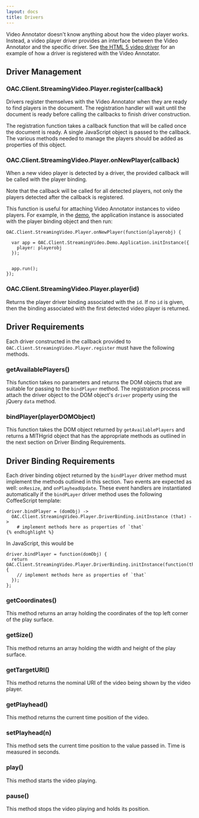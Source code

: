 ```yaml
---
layout: docs
title: Drivers
---
```

Video Annotator doesn't know anything about how the video player works. Instead, a video player driver provides an interface
between the Video Annotator and the specific driver. 
See [the HTML 5 video driver](/OACVideoAnnotator/code/src/drivers/html5.coffee.html) for an example of how a driver 
is registered with the Video Annotator.

## Driver Management


### OAC.Client.StreamingVideo.Player.register(callback)

Drivers register themselves with the Video Annotator when they are ready to find players in the document. The registration
handler will wait until the document is ready before calling the callbacks to finish driver construction.

The registration function takes a callback function that will be called once the document is ready. A single JavaScript
object is passed to the callback. The various methods needed to manage the players should be added as properties of this
object.

### OAC.Client.StreamingVideo.Player.onNewPlayer(callback)

When a new video player is detected by a driver, the provided callback will be called with the player binding.

Note that the callback will be called for all detected players, not only the players detected after the callback is
registered.

This function is useful for attaching Video Annotator instances to video players. For example, in the
[demo](/OACVideoAnnotator/demo.html), the application instance is associated with the player binding object
and then run:

```
OAC.Client.StreamingVideo.Player.onNewPlayer(function(playerobj) {

  var app = OAC.Client.StreamingVideo.Demo.Application.initInstance({
    player: playerobj
  });
    

  app.run();
});
```

### OAC.Client.StreamingVideo.Player.player(id)

Returns the player driver binding associated with the `id`. If no `id` is given, then the binding associated with the
first detected video player is returned.

## Driver Requirements

Each driver constructed in the callback provided to `OAC.Client.StreamingVideo.Player.register` must have the following
methods.

### getAvailablePlayers()

This function takes no parameters and returns the DOM objects that are suitable for passing to the
`bindPlayer` method. The registration process will attach the driver object to the DOM object's
`driver` property using the jQuery `data` method.

### bindPlayer(playerDOMObject)

This function takes the DOM object returned by `getAvailablePlayers` and returns a MITHgrid object that
has the appropriate methods as outlined in the next section on Driver Binding Requirements.

## Driver Binding Requirements

Each driver binding object returned by the `bindPlayer` driver method must implement the methods outlined in this section.
Two events are expected as well: `onResize`, and `onPlayheadUpdate`. These event handlers are instantiated automatically
if the `bindPLayer` driver method uses the following CoffeeScript template:

```
driver.bindPlayer = (domObj) ->
  OAC.Client.StreamingVideo.Player.DriverBinding.initInstance (that) ->
    # implement methods here as properties of `that`
{% endhighlight %}
```

In JavaScript, this would be

```
driver.bindPlayer = function(domObj) {
  return OAC.Client.StreamingVideo.Player.DriverBinding.initInstance(function(that) {
    // implement methods here as properties of `that`
  });
};
```

### getCoordinates()

This method returns an array holding the coordinates of the top left corner of the play surface.

### getSize()

This method returns an array holding the width and height of the play surface.

### getTargetURI()

This method returns the nominal URI of the video being shown by the video player.

### getPlayhead()

This method returns the current time position of the video.

### setPlayhead(n)

This method sets the current time position to the value passed in. Time is measured in seconds.

### play()

This method starts the video playing.

### pause()

This method stops the video playing and holds its position.

